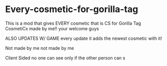 # Every-cosmetic-for-gorilla-tag
This is a mod that gives EVERY cosmetic that is CS for Gorilla Tag
CosmetiCx made by me!!
your welcome guys

ALSO UPDATES W/ GAME
every update it adds the newest cosmetic with it!

Not made by me
not made by me

Client Sided
no one can see only if the other person can s
